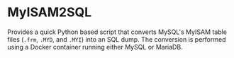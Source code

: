 # MyISAM2SQL

Provides a quick Python based script that converts MySQL's MyISAM table files (`.frm`, `.MYD`, and `.MYI`) into an SQL dump. The conversion is performed using a Docker container running either MySQL or MariaDB.
